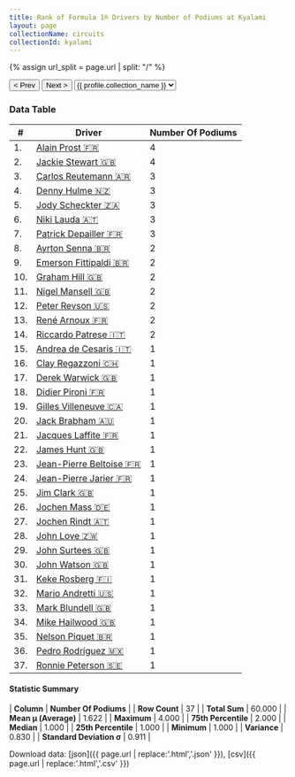 ```yaml
---
title: Rank of Formula 1® Drivers by Number of Podiums at Kyalami
layout: page
collectionName: circuits
collectionId: kyalami
---
```


{% assign url_split = page.url | split: "/" %}
<div id="collection-navigation">
<button onclick="selector.options[selector.selectedIndex-1].value && (window.location = selector.options[selector.selectedIndex-1].value);">&lt; Prev</button>
<button onclick="selector.options[selector.selectedIndex+1].value && (window.location = selector.options[selector.selectedIndex+1].value);">Next &gt;</button>
<select id="selector" onchange="this.options[this.selectedIndex].value && (window.location = this.options[this.selectedIndex].value);">
  {% for collectionId in site.data[page.collectionName].refs %}
    {% if collectionId == page.collectionId %}
      {% assign selected = "selected" %}
    {% else %}
      {% assign selected = "" %}
    {% endif %}
    {% assign profile = site.data[page.collectionName][collectionId].profile %}
    <option value="/f1/{{ page.collectionName }}/{{ collectionId }}/{{ url_split[4] }}" {{ selected }}>{{ profile.collection_name }}</option>
  {% endfor %}
</select>
</div>

<canvas id="chart" width="400" height="180"></canvas>
<script>
var data = {
  "labels" : [
    "Alain Prost",
    "Jackie Stewart",
    "Carlos Reutemann",
    "Denny Hulme",
    "Jody Scheckter",
    "Niki Lauda",
    "Patrick Depailler",
    "Ayrton Senna",
    "Emerson Fittipaldi",
    "Graham Hill",
    "Nigel Mansell",
    "Peter Revson",
    "René Arnoux",
    "Riccardo Patrese",
    "Andrea de Cesaris",
    "Clay Regazzoni",
    "Derek Warwick",
    "Didier Pironi",
    "Gilles Villeneuve",
    "Jack Brabham",
    "Jacques Laffite",
    "James Hunt",
    "Jean-Pierre Beltoise",
    "Jean-Pierre Jarier",
    "Jim Clark",
    "Jochen Mass",
    "Jochen Rindt",
    "John Love",
    "John Surtees",
    "John Watson",
    "Keke Rosberg",
    "Mario Andretti",
    "Mark Blundell",
    "Mike Hailwood",
    "Nelson Piquet",
    "Pedro Rodríguez",
    "Ronnie Peterson"
  ],
  "datasets" : [
    {
      "label" : "Number Of Podiums",
      "data" : [
        4,
        4,
        3,
        3,
        3,
        3,
        3,
        2,
        2,
        2,
        2,
        2,
        2,
        2,
        1,
        1,
        1,
        1,
        1,
        1,
        1,
        1,
        1,
        1,
        1,
        1,
        1,
        1,
        1,
        1,
        1,
        1,
        1,
        1,
        1,
        1,
        1
      ],
      "borderColor" : [
        "#1D181E",
        "#1D181E",
        "#1D181E",
        "#1D181E",
        "#1D181E",
        "#1D181E",
        "#1D181E",
        "#1D181E",
        "#1D181E",
        "#1D181E",
        "#1D181E",
        "#1D181E",
        "#1D181E",
        "#1D181E",
        "#1D181E",
        "#1D181E",
        "#1D181E",
        "#1D181E",
        "#1D181E",
        "#1D181E",
        "#1D181E",
        "#1D181E",
        "#1D181E",
        "#1D181E",
        "#1D181E",
        "#1D181E",
        "#1D181E",
        "#1D181E",
        "#1D181E",
        "#1D181E",
        "#1D181E",
        "#1D181E",
        "#1D181E",
        "#1D181E",
        "#1D181E",
        "#1D181E",
        "#1D181E"
      ],
      "borderWidth" : 1,
      "backgroundColor" : [
        "#9C8E8D",
        "#9C8E8D",
        "#9C8E8D",
        "#9C8E8D",
        "#9C8E8D",
        "#9C8E8D",
        "#9C8E8D",
        "#9C8E8D",
        "#9C8E8D",
        "#9C8E8D",
        "#9C8E8D",
        "#9C8E8D",
        "#9C8E8D",
        "#9C8E8D",
        "#9C8E8D",
        "#9C8E8D",
        "#9C8E8D",
        "#9C8E8D",
        "#9C8E8D",
        "#9C8E8D",
        "#9C8E8D",
        "#9C8E8D",
        "#9C8E8D",
        "#9C8E8D",
        "#9C8E8D",
        "#9C8E8D",
        "#9C8E8D",
        "#9C8E8D",
        "#9C8E8D",
        "#9C8E8D",
        "#9C8E8D",
        "#9C8E8D",
        "#9C8E8D",
        "#9C8E8D",
        "#9C8E8D",
        "#9C8E8D",
        "#9C8E8D"
      ]
    }
  ]
};
var options = {
  legend: {
    display: false
  },
  scales: {
    xAxes: [{
      ticks: {
        beginAtZero: true,
        maxRotation: 180,
        display: window.innerWidth > 800
      }
    }],
    yAxes: [{
      ticks: {
        beginAtZero: true
      }
    }]
  },
  onResize: function(chart, size) {
    chart.options.scales.xAxes[0].ticks.display = size.width > 800;
  }
};
var chart = new Chart("chart", {
    data: data,
    type: 'bar',
    options: options
});
</script>



### Data Table

| # | Driver | Number Of Podiums |
|--|--|--|
| 1. | [Alain Prost 🇫🇷](/f1/drivers/prost) | 4 |
| 2. | [Jackie Stewart 🇬🇧](/f1/drivers/stewart) | 4 |
| 3. | [Carlos Reutemann 🇦🇷](/f1/drivers/reutemann) | 3 |
| 4. | [Denny Hulme 🇳🇿](/f1/drivers/hulme) | 3 |
| 5. | [Jody Scheckter 🇿🇦](/f1/drivers/scheckter) | 3 |
| 6. | [Niki Lauda 🇦🇹](/f1/drivers/lauda) | 3 |
| 7. | [Patrick Depailler 🇫🇷](/f1/drivers/depailler) | 3 |
| 8. | [Ayrton Senna 🇧🇷](/f1/drivers/senna) | 2 |
| 9. | [Emerson Fittipaldi 🇧🇷](/f1/drivers/emerson_fittipaldi) | 2 |
| 10. | [Graham Hill 🇬🇧](/f1/drivers/hill) | 2 |
| 11. | [Nigel Mansell 🇬🇧](/f1/drivers/mansell) | 2 |
| 12. | [Peter Revson 🇺🇸](/f1/drivers/revson) | 2 |
| 13. | [René Arnoux 🇫🇷](/f1/drivers/arnoux) | 2 |
| 14. | [Riccardo Patrese 🇮🇹](/f1/drivers/patrese) | 2 |
| 15. | [Andrea de Cesaris 🇮🇹](/f1/drivers/cesaris) | 1 |
| 16. | [Clay Regazzoni 🇨🇭](/f1/drivers/regazzoni) | 1 |
| 17. | [Derek Warwick 🇬🇧](/f1/drivers/warwick) | 1 |
| 18. | [Didier Pironi 🇫🇷](/f1/drivers/pironi) | 1 |
| 19. | [Gilles Villeneuve 🇨🇦](/f1/drivers/gilles_villeneuve) | 1 |
| 20. | [Jack Brabham 🇦🇺](/f1/drivers/jack_brabham) | 1 |
| 21. | [Jacques Laffite 🇫🇷](/f1/drivers/laffite) | 1 |
| 22. | [James Hunt 🇬🇧](/f1/drivers/hunt) | 1 |
| 23. | [Jean-Pierre Beltoise 🇫🇷](/f1/drivers/beltoise) | 1 |
| 24. | [Jean-Pierre Jarier 🇫🇷](/f1/drivers/jarier) | 1 |
| 25. | [Jim Clark 🇬🇧](/f1/drivers/clark) | 1 |
| 26. | [Jochen Mass 🇩🇪](/f1/drivers/mass) | 1 |
| 27. | [Jochen Rindt 🇦🇹](/f1/drivers/rindt) | 1 |
| 28. | [John Love 🇿🇼](/f1/drivers/love) | 1 |
| 29. | [John Surtees 🇬🇧](/f1/drivers/surtees) | 1 |
| 30. | [John Watson 🇬🇧](/f1/drivers/watson) | 1 |
| 31. | [Keke Rosberg 🇫🇮](/f1/drivers/keke_rosberg) | 1 |
| 32. | [Mario Andretti 🇺🇸](/f1/drivers/mario_andretti) | 1 |
| 33. | [Mark Blundell 🇬🇧](/f1/drivers/blundell) | 1 |
| 34. | [Mike Hailwood 🇬🇧](/f1/drivers/hailwood) | 1 |
| 35. | [Nelson Piquet 🇧🇷](/f1/drivers/piquet) | 1 |
| 36. | [Pedro Rodríguez 🇲🇽](/f1/drivers/rodriguez) | 1 |
| 37. | [Ronnie Peterson 🇸🇪](/f1/drivers/peterson) | 1 |

#### Statistic Summary

| **Column** | **Number Of Podiums** |
| **Row Count** | 37 |
| **Total Sum** | 60.000 |
| **Mean μ (Average)** | 1.622 |
| **Maximum** | 4.000 |
| **75th Percentile** | 2.000 |
| **Median** | 1.000 |
| **25th Percentile** | 1.000 |
| **Minimum** | 1.000 |
| **Variance** | 0.830 |
| **Standard Deviation σ** | 0.911 |

Download data: [json]({{ page.url | replace:'.html','.json' }}), [csv]({{ page.url | replace:'.html','.csv' }})
